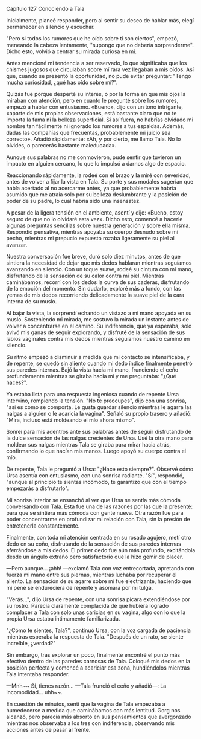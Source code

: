 
Capítulo 127 Conociendo a Tala

Inicialmente, planeé responder, pero al sentir su deseo de hablar más, elegí permanecer en silencio y escuchar.

"Pero si todos los rumores que he oído sobre ti son ciertos", empezó, meneando la cabeza lentamente, "supongo que no debería sorprenderme". Dicho esto, volvió a centrar su mirada curiosa en mí.

Antes mencioné mi tendencia a ser reservado, lo que significaba que los chismes jugosos que circulaban sobre mí rara vez llegaban a mis oídos. Así que, cuando se presentó la oportunidad, no pude evitar preguntar: "Tengo mucha curiosidad, ¿qué has oído sobre mí?".

Quizás fue porque desperté su interés, o por la forma en que mis ojos la miraban con atención, pero en cuanto le pregunté sobre los rumores, empezó a hablar con entusiasmo. «Bueno», dijo con un tono intrigante, «aparte de mis propias observaciones, está bastante claro que no te importa la fama ni la belleza superficial. Si así fuera, no habrías olvidado mi nombre tan fácilmente ni ignorado los rumores a tus espaldas. Además, dadas las compañías que frecuentas, probablemente mi juicio sea correcto». Añadió rápidamente: «Ah, y por cierto, me llamo Tala. No lo olvides, o parecerás bastante maleducada».

Aunque sus palabras no me conmovieron, pude sentir que tuvieron un impacto en alguien cercano, lo que lo impulsó a darnos algo de espacio.

Reaccionando rápidamente, la rodeé con el brazo y la miré con severidad, antes de volver a fijar la vista en Tala. Su porte y sus modales sugerían que había acertado al no acercarme antes, ya que probablemente habría asumido que me atraía solo por su belleza deslumbrante y la posición de poder de su padre, lo cual habría sido una insensatez.

A pesar de la ligera tensión en el ambiente, asentí y dije: «Bueno, estoy seguro de que no lo olvidaré esta vez». Dicho esto, comencé a hacerle algunas preguntas sencillas sobre nuestra generación y sobre ella misma. Respondió pensativa, mientras apoyaba su cuerpo desnudo sobre mi pecho, mientras mi prepucio expuesto rozaba ligeramente su piel al avanzar.

Nuestra conversación fue breve, duró solo diez minutos, antes de que sintiera la necesidad de dejar que mis dedos hablaran mientras seguíamos avanzando en silencio. Con un toque suave, rodeé su cintura con mi mano, disfrutando de la sensación de su calor contra mi piel. Mientras caminábamos, recorrí con los dedos la curva de sus caderas, disfrutando de la emoción del momento. Sin dudarlo, exploré más a fondo, con las yemas de mis dedos recorriendo delicadamente la suave piel de la cara interna de su muslo.

Al bajar la vista, la sorprendí echando un vistazo a mi mano apoyada en su muslo. Sosteniendo mi mirada, me sostuvo la mirada un instante antes de volver a concentrarse en el camino. Su indiferencia, que ya esperaba, solo avivó mis ganas de seguir explorando, y disfruté de la sensación de sus labios vaginales contra mis dedos mientras seguíamos nuestro camino en silencio.

Su ritmo empezó a disminuir a medida que mi contacto se intensificaba, y de repente, se quedó sin aliento cuando mi dedo índice finalmente penetró sus paredes internas. Bajó la vista hacia mi mano, frunciendo el ceño profundamente mientras se giraba hacia mí y me preguntaba: "¿Qué haces?".

Ya estaba lista para una respuesta ingeniosa cuando de repente Ursa intervino, rompiendo la tensión. "No te preocupes", dijo con una sonrisa, "así es como se comporta. Le gusta guardar silencio mientras le agarra las nalgas a alguien o le acaricia la vagina". Señaló su propio trasero y añadió: "Mira, incluso está moldeando el mío ahora mismo".

Sonreí para mis adentros ante sus palabras antes de seguir disfrutando de la dulce sensación de las nalgas crecientes de Ursa. Usé la otra mano para moldear sus nalgas mientras Tala se giraba para mirar hacia atrás, confirmando lo que hacían mis manos. Luego apoyó su cuerpo contra el mío.

De repente, Tala le preguntó a Ursa: "¿Hace esto siempre?". Observé cómo Ursa asentía con entusiasmo, con una sonrisa radiante. "Sí", respondió, "aunque al principio te sientas incómodo, te garantizo que con el tiempo empezarás a disfrutarlo".

Mi sonrisa interior se ensanchó al ver que Ursa se sentía más cómoda conversando con Tala. Esta fue una de las razones por las que la presenté: para que se sintiera más cómoda con gente nueva. Otra razón fue para poder concentrarme en profundizar mi relación con Tala, sin la presión de entretenerla constantemente.

Finalmente, con toda mi atención centrada en su rosado agujero, metí otro dedo en su coño, disfrutando de la sensación de sus paredes internas aferrándose a mis dedos. El primer dedo fue aún más profundo, excitándola desde un ángulo extraño pero satisfactorio que la hizo gemir de placer.

—Pero aunque... ¡ahh! —exclamó Tala con voz entrecortada, apretando con fuerza mi mano entre sus piernas, mientras luchaba por recuperar el aliento. La sensación de su agarre sobre mí fue electrizante, haciendo que mi pene se endureciera de repente y asomara por mi tulga.

"Verás...", dijo Ursa de repente, con una sonrisa pícara extendiéndose por su rostro. Parecía claramente complacida de que hubiera logrado complacer a Tala con solo unas caricias en su vagina, algo con lo que la propia Ursa estaba íntimamente familiarizada.

"¿Cómo te sientes, Tala?", continuó Ursa, con la voz cargada de paciencia mientras esperaba la respuesta de Tala. "Después de un rato, se siente increíble, ¿verdad?"

Sin embargo, tras explorar un poco, finalmente encontré el punto más efectivo dentro de las paredes carnosas de Tala. Coloqué mis dedos en la posición perfecta y comencé a acariciar esa zona, hundiéndolos mientras Tala intentaba responder.

—Mnh~~ Sí, tienes razón... —Tala frunció el ceño y añadió—: La incomodidad... uhh~~.

En cuestión de minutos, sentí que la vagina de Tala empezaba a humedecerse a medida que caminábamos con más lentitud. Gorg nos alcanzó, pero parecía más absorto en sus pensamientos que avergonzado mientras nos observaba a los tres con indiferencia, observando mis acciones antes de pasar al frente.